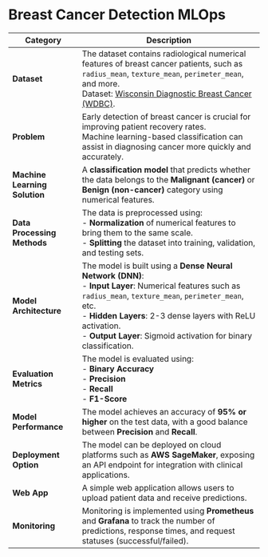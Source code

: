 # Breast Cancer Detection MLOps

| **Category**          | **Description**                                                                                      |
|------------------------|------------------------------------------------------------------------------------------------------|
| **Dataset**           | The dataset contains radiological numerical features of breast cancer patients, such as `radius_mean`, `texture_mean`, `perimeter_mean`, and more. <br> Dataset: [Wisconsin Diagnostic Breast Cancer (WDBC)](https://www.kaggle.com/datasets/uciml/breast-cancer-wisconsin-data). |
| **Problem**           | Early detection of breast cancer is crucial for improving patient recovery rates. <br> Machine learning-based classification can assist in diagnosing cancer more quickly and accurately. |
| **Machine Learning Solution** | A **classification model** that predicts whether the data belongs to the **Malignant (cancer)** or **Benign (non-cancer)** category using numerical features. |
| **Data Processing Methods** | The data is preprocessed using: <br> - **Normalization** of numerical features to bring them to the same scale. <br> - **Splitting** the dataset into training, validation, and testing sets. |
| **Model Architecture** | The model is built using a **Dense Neural Network (DNN)**: <br> - **Input Layer**: Numerical features such as `radius_mean`, `texture_mean`, `perimeter_mean`, etc. <br> - **Hidden Layers**: 2-3 dense layers with ReLU activation. <br> - **Output Layer**: Sigmoid activation for binary classification. |
| **Evaluation Metrics** | The model is evaluated using: <br> - **Binary Accuracy** <br> - **Precision** <br> - **Recall** <br> - **F1-Score** |
| **Model Performance** | The model achieves an accuracy of **95% or higher** on the test data, with a good balance between **Precision** and **Recall**. |
| **Deployment Option** | The model can be deployed on cloud platforms such as **AWS SageMaker**, exposing an API endpoint for integration with clinical applications. |
| **Web App**            | A simple web application allows users to upload patient data and receive predictions.                |
| **Monitoring**         | Monitoring is implemented using **Prometheus** and **Grafana** to track the number of predictions, response times, and request statuses (successful/failed). |
